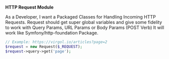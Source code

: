 **HTTP Request Module**

As a Developer, I want a Packaged Classes for Handling Incoming HTTP Requests.
Request should get super global variables and give some fidelity to work with Query Params, URL Params or Body Params (POST Verb)
It will work like Symfony/http-foundation Package.

```php
// Example: https://virgol.io/articles?page=2
$request = new Request($_REQUEST);
$request->query->get('page'); 
```